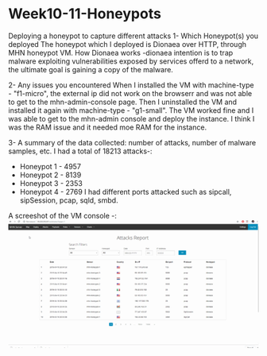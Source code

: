 # Week10-11-Honeypots
Deploying a honeypot to capture different attacks
1- Which Honeypot(s) you deployed
The honeypot which I deployed is Dionaea over HTTP, through MHN honeypot VM. 
How Dionaea works -dionaea intention is to trap malware exploiting vulnerabilities exposed by services offerd to a network, the ultimate goal is gaining a copy of the malware.

2- Any issues you encountered
When I installed the VM with machine-type - "f1-micro", the external ip did not work on the browserr and was not able to get to the mhn-admin-console page. Then I uninstalled the VM and installed it again with machine-type - "g1-small". The VM worked fine and I was able to get to the mhn-admin console and deploy the instance. I think I was the RAM issue and it needed moe RAM for the instance. 

3- A summary of the data collected: number of attacks, number of malware samples, etc.
I had a total of 18213 attacks-:
+ Honeypot 1 - 4957
+ Honeypot 2 - 8139
+ Honeypot 3 - 2353
+ Honeypot 4 - 2769
I had different ports attacked such as sipcall, sipSession, pcap, sqld, smbd. 

A screeshot of the VM console -:
<img src="honeypot.gif" width="800">

